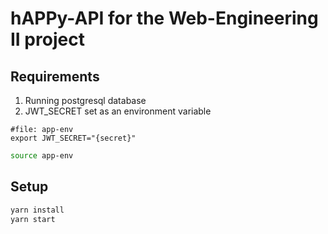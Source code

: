 # hAPPy-API for the Web-Engineering II project

## Requirements

1. Running postgresql database
2. JWT_SECRET set as an environment variable

```
#file: app-env
export JWT_SECRET="{secret}"
```

```bash
source app-env
```

## Setup

```bash
yarn install
yarn start
```
